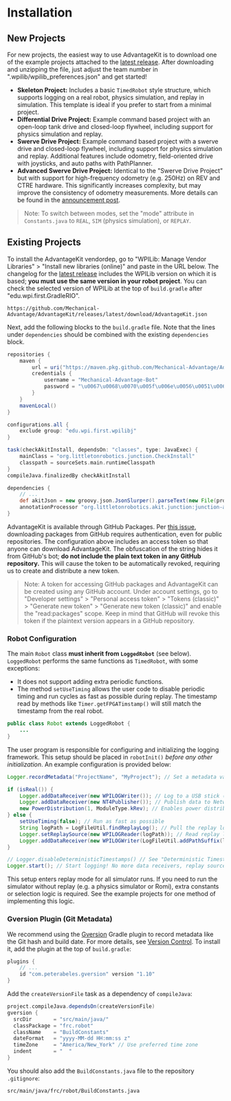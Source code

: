# Installation

## New Projects

For new projects, the easiest way to use AdvantageKit is to download one of the example projects attached to the [latest release](https://github.com/Mechanical-Advantage/AdvantageKit/releases/latest). After downloading and unzipping the file, just adjust the team number in ".wpilib/wpilib_preferences.json" and get started!

- **Skeleton Project:** Includes a basic `TimedRobot` style structure, which supports logging on a real robot, physics simulation, and replay in simulation. This template is ideal if you prefer to start from a minimal project.
- **Differential Drive Project:** Example command based project with an open-loop tank drive and closed-loop flywheel, including support for physics simulation and replay.
- **Swerve Drive Project:** Example command based project with a swerve drive and closed-loop flywheel, including support for physics simulation and replay. Additional features include odometry, field-oriented drive with joysticks, and auto paths with PathPlanner.
- **Advanced Swerve Drive Project:** Identical to the "Swerve Drive Project" but with support for high-frequency odometry (e.g. 250Hz) on REV and CTRE hardware. This significantly increases complexity, but may improve the consistency of odometry measurements. More details can be found in the [announcement post](https://www.chiefdelphi.com/t/advantagekit-2024-log-replay-again/442968/54#advanced-swerve-drive-project-2).

> Note: To switch between modes, set the "mode" attribute in `Constants.java` to `REAL`, `SIM` (physics simulation), or `REPLAY`.

## Existing Projects

To install the AdvantageKit vendordep, go to "WPILib: Manage Vendor Libraries" > "Install new libraries (online)" and paste in the URL below. The changelog for the [latest release](https://github.com/Mechanical-Advantage/AdvantageKit/releases/latest) includes the WPILib version on which it is based; **you must use the same version in your robot project**. You can check the selected version of WPILib at the top of `build.gradle` after "edu.wpi.first.GradleRIO".

```
https://github.com/Mechanical-Advantage/AdvantageKit/releases/latest/download/AdvantageKit.json
```

Next, add the following blocks to the `build.gradle` file. Note that the lines under `dependencies` should be combined with the existing `dependencies` block.

```groovy
repositories {
    maven {
        url = uri("https://maven.pkg.github.com/Mechanical-Advantage/AdvantageKit")
        credentials {
            username = "Mechanical-Advantage-Bot"
            password = "\u0067\u0068\u0070\u005f\u006e\u0056\u0051\u006a\u0055\u004f\u004c\u0061\u0079\u0066\u006e\u0078\u006e\u0037\u0051\u0049\u0054\u0042\u0032\u004c\u004a\u006d\u0055\u0070\u0073\u0031\u006d\u0037\u004c\u005a\u0030\u0076\u0062\u0070\u0063\u0051"
        }
    }
    mavenLocal()
}

configurations.all {
    exclude group: "edu.wpi.first.wpilibj"
}

task(checkAkitInstall, dependsOn: "classes", type: JavaExec) {
    mainClass = "org.littletonrobotics.junction.CheckInstall"
    classpath = sourceSets.main.runtimeClasspath
}
compileJava.finalizedBy checkAkitInstall

dependencies {
    // ...
    def akitJson = new groovy.json.JsonSlurper().parseText(new File(projectDir.getAbsolutePath() + "/vendordeps/AdvantageKit.json").text)
    annotationProcessor "org.littletonrobotics.akit.junction:junction-autolog:$akitJson.version"
}
```

AdvantageKit is available through GitHub Packages. Per [this issue](https://github.community/t/download-from-github-package-registry-without-authentication/14407), downloading packages from GitHub requires authentication, even for public repositories. The configuration above includes an access token so that anyone can download AdvantageKit. The obfuscation of the string hides it from GitHub's bot; **do not include the plain text token in any GitHub repository.** This will cause the token to be automatically revoked, requiring us to create and distribute a new token.

> Note: A token for accessing GitHub packages and AdvantageKit can be created using any GitHub account. Under account settings, go to "Developer settings" > "Personal access token" > "Tokens (classic)" > "Generate new token" > "Generate new token (classic)" and enable the "read:packages" scope. Keep in mind that GitHub will revoke this token if the plaintext version appears in a GitHub repository.

### Robot Configuration

The main `Robot` class **must inherit from `LoggedRobot`** (see below). `LoggedRobot` performs the same functions as `TimedRobot`, with some exceptions:

- It does not support adding extra periodic functions.
- The method `setUseTiming` allows the user code to disable periodic timing and run cycles as fast as possible during replay. The timestamp read by methods like `Timer.getFPGATimstamp()` will still match the timestamp from the real robot.

```java
public class Robot extends LoggedRobot {
    ...
}
```

The user program is responsible for configuring and initializing the logging framework. This setup should be placed in `robotInit()` _before any other initialization_. An example configuration is provided below:

```java
Logger.recordMetadata("ProjectName", "MyProject"); // Set a metadata value

if (isReal()) {
    Logger.addDataReceiver(new WPILOGWriter()); // Log to a USB stick ("/U/logs")
    Logger.addDataReceiver(new NT4Publisher()); // Publish data to NetworkTables
    new PowerDistribution(1, ModuleType.kRev); // Enables power distribution logging
} else {
    setUseTiming(false); // Run as fast as possible
    String logPath = LogFileUtil.findReplayLog(); // Pull the replay log from AdvantageScope (or prompt the user)
    Logger.setReplaySource(new WPILOGReader(logPath)); // Read replay log
    Logger.addDataReceiver(new WPILOGWriter(LogFileUtil.addPathSuffix(logPath, "_sim"))); // Save outputs to a new log
}

// Logger.disableDeterministicTimestamps() // See "Deterministic Timestamps" in the "Understanding Data Flow" page
Logger.start(); // Start logging! No more data receivers, replay sources, or metadata values may be added.
```

This setup enters replay mode for all simulator runs. If you need to run the simulator without replay (e.g. a physics simulator or Romi), extra constants or selection logic is required. See the example projects for one method of implementing this logic.

### Gversion Plugin (Git Metadata)

We recommend using the [Gversion](https://github.com/lessthanoptimal/gversion-plugin) Gradle plugin to record metadata like the Git hash and build date. For more details, see [Version Control](VERSION-CONTROL.md). To install it, add the plugin at the top of `build.gradle`:

```groovy
plugins {
    // ...
    id "com.peterabeles.gversion" version "1.10"
}
```

Add the `createVersionFile` task as a dependency of `compileJava`:

```groovy
project.compileJava.dependsOn(createVersionFile)
gversion {
  srcDir       = "src/main/java/"
  classPackage = "frc.robot"
  className    = "BuildConstants"
  dateFormat   = "yyyy-MM-dd HH:mm:ss z"
  timeZone     = "America/New_York" // Use preferred time zone
  indent       = "  "
}
```

You should also add the `BuildConstants.java` file to the repository `.gitignore`:

```
src/main/java/frc/robot/BuildConstants.java
```

